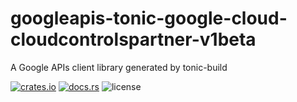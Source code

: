 # googleapis-tonic-google-cloud-cloudcontrolspartner-v1beta

A Google APIs client library generated by tonic-build

[![crates.io](https://img.shields.io/crates/v/googleapis-tonic-google-cloud-cloudcontrolspartner-v1beta)](https://crates.io/crates/googleapis-tonic-google-cloud-cloudcontrolspartner-v1beta)
[![docs.rs](https://img.shields.io/docsrs/googleapis-tonic-google-cloud-cloudcontrolspartner-v1beta)](https://docs.rs/googleapis-tonic-google-cloud-cloudcontrolspartner-v1beta)
![license](https://img.shields.io/crates/l/googleapis-tonic-google-cloud-cloudcontrolspartner-v1beta)
